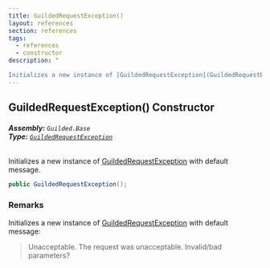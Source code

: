 ```yaml
---
title: GuildedRequestException()
layout: references
section: references
tags:
  - references
  - constructor
description: "

Initializes a new instance of [GuildedRequestException](GuildedRequestException.md 'Guilded.Base.GuildedRequestException') with default message."
---
```


## GuildedRequestException() Constructor
###### **Assembly:** `Guilded.Base`<br/>**Type:** [`GuildedRequestException`](GuildedRequestException.md 'Guilded.Base.GuildedRequestException')

Initializes a new instance of [GuildedRequestException](GuildedRequestException.md 'Guilded.Base.GuildedRequestException') with default message.

```csharp
public GuildedRequestException();
```

### Remarks
  
Initializes a new instance of [GuildedRequestException](GuildedRequestException.md 'Guilded.Base.GuildedRequestException') with default message:  
> Unacceptable. The request was unacceptable. Invalid/bad parameters?